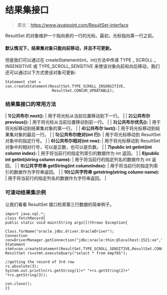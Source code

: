 # 结果集接口

> 原文：<https://www.javatpoint.com/ResultSet-interface>

ResultSet 的对象维护一个指向表的一行的光标。最初，光标指向第一行之前。

#### 默认情况下，结果集对象只能向前移动，并且不可更新。

但是我们可以通过在 createStatement(int，int)方法中传递 TYPE _ SCROLL _ INSENSITIVE 或 TYPE_SCROLL_SENSITIVE 来使该对象向前和向后移动，我们还可以通过以下方式使该对象可更新:

```
Statement stmt = con.createStatement(ResultSet.TYPE_SCROLL_INSENSITIVE,
				     ResultSet.CONCUR_UPDATABLE);

```

### 结果集接口的常用方法

| **1)公共布尔 next():** | 用于将光标从当前位置移动到下一行。 |
| **2)公共布尔 previous():** | 用于将光标从当前位置移动到前一行。 |
| **3)公共布尔优先():** | 用于将光标移动到结果集对象的第一行。 |
| **4)公共布尔 last():** | 用于将光标移动到结果集对象的最后一行。 |
| **5)公共布尔绝对(int 行):** | 用于将光标移动到 ResultSet 对象中的指定行号。 |
| **6)公共布尔相对(int row):** | 用于将光标移动到 ResultSet 对象中的相对行号，可以是正数，也可以是负数。 |
| **7)public int getint(int column index):** | 用于将当前行的指定列索引的数据作为 int 返回。 |
| **8)public int getint(string column name):** | 用于将当前行的指定列名的数据作为 int 返回。 |
| **9)公共字符串 getString(int columnIndex):** | 用于将当前行的指定列索引的数据作为字符串返回。 |
| **10)公共字符串 getstring(string column name):** | 用于将当前行的指定列名的数据作为字符串返回。 |

### 可滚动结果集示例

让我们看看 ResultSet 接口检索第三行数据的简单例子。

```
import java.sql.*;
class FetchRecord{
public static void main(String args[])throws Exception{

Class.forName("oracle.jdbc.driver.OracleDriver");
Connection con=DriverManager.getConnection("jdbc:oracle:thin:@localhost:1521:xe","system","oracle");
Statement stmt=con.createStatement(ResultSet.TYPE_SCROLL_SENSITIVE,ResultSet.CONCUR_UPDATABLE);
ResultSet rs=stmt.executeQuery("select * from emp765");

//getting the record of 3rd row
rs.absolute(3);
System.out.println(rs.getString(1)+" "+rs.getString(2)+" "+rs.getString(3));

con.close();
}}

```